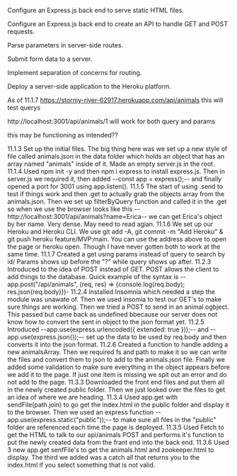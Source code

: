 Configure an Express.js back end to serve static HTML files.

Configure an Express.js back end to create an API to handle GET and POST requests.

Parse parameters in server-side routes.

Submit form data to a server.

Implement separation of concerns for routing.

Deploy a server-side application to the Heroku platform.

As of 11.1.7
https://stormy-river-62917.herokuapp.com/api/animals
this will test querys

http://localhost:3001/api/animals/1
will work for both query and params

this may be functioning as intended??

11.1.3 Set up the initial files. The big thing here was we set up a new style of file called animals.json in the data folder which holds an object that has an array named "animals" inside of it. Made an empty server.js in the root.
11.1.4 Used npm init -y and then npm i express to install express.js. Then in server.js we required it, then added --const app = express();-- and finally opened a port for 3001 using app.listen().
11.1.5 The start of using .send to test if things work and then .get to actually grab the objects array from the animals.json. Then we set up filterByQuery function and called it in the .get so when we use the browser looks like this --http://localhost:3001/api/animals?name=Erica-- we can get Erica's object by her name. Very dense. May need to read agian.
11.1.6 We set up our Heroku and Heroku CLI. We use git add -A, git commit -m "Add Heroku" & git push heroku feature/MVP:main. You can use the address above to open the page or heroku open. Though I have never gotten both to work at the same time.
11.1.7 Created a get using params instead of query to search by id/ Params shows up before the "?" while query shows up after.
11.2.3 Introduced to the idea of POST instead of GET. POST allows the client to add things to the database. Quick example of the syntax is --app.post("/api/animals", (req, res) => {console.log(req.body); res.json(req.body)})-
11.2.4 Installed Insomnia which needed a step the module was unawate of. Then we used insomia to test our GET's to make sure things are working. Then we tried a POST to send in an animal ogbject. This passed but came back as undefined bbecause our server does not know how to convert the sent in object to the json format yet.
11.2.5 Introduced --app.use(express.urlencoded({ extended: true }));-- and --app.use(express.json());-- set up the data to be used by req.body and then converts it into the json format.
11.2.6 Created a function to handle adding a new animalsArray. Then we required fs and path to make it so we can write the files and convert them to json to add to the animals.json file. Finally we added some validation to make sure everything in the object appears before we add it to the page. If just one item is missing we spit out an error and do not add to the page.
11.3.3 Downloaded the front end files and put them all in the newly created public folder. Then we just looked over the files to get an idea of where we are heading.
11.3.4 Used app.get with sendFile(path.join) to go get the index.html in the public folder and display it to the browser. Then we used an express function --app.use(express.static("public"));-- to make sure all files in the "public" folder are referenced each time the page is deployed.
11.3.5 Used Fetch to get the HTML to talk to our api/animals POST and performs it's function to put the newly created data from the frant end into the back end.
11.3.6 Used 3 new app.get senfFile's to get the animals.html and zookeeper.html to display. The third we added was a catch all that returns you to the index.html if you select something that is not valid.
